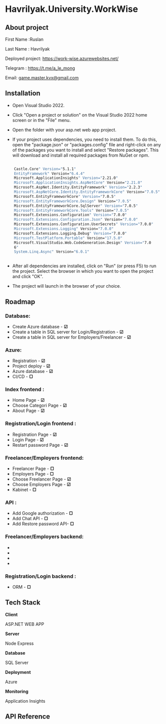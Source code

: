 
# Havrilyak.University.WorkWise




## About project 

First Name :Ruslan

Last Name : Havrilyak

Deployed project: https://work-wise.azurewebsites.net/

Telegram : https://t.me/a_le_mong

Email: game.master.kvx@gmail.com



## Installation

- Open Visual Studio 2022.

- Click "Open a project or solution" on the Visual Studio 2022 home screen or in the "File" menu.

- Open the folder with your asp.net web app project.

- If your project uses dependencies, you need to install them. To do this, open the "package.json" or "packages.config" file and right-click on any of the packages you want to install and select "Restore packages". This will download and install all required packages from NuGet or npm.

```bash
   
    Castle.Core" Version="5.1.1" 
    EntityFramework" Version="6.4.4" 
    Microsoft.ApplicationInsights" Version="2.21.0" 
    Microsoft.ApplicationInsights.AspNetCore" Version="2.21.0" 
    Microsoft.AspNet.Identity.EntityFramework" Version="2.2.3"
    Microsoft.AspNetCore.Identity.EntityFrameworkCore" Version="7.0.5" 
    Microsoft.EntityFrameworkCore" Version="7.0.5" 
    Microsoft.EntityFrameworkCore.Design" Version="7.0.5"
    Microsoft.EntityFrameworkCore.SqlServer" Version="7.0.5" 
    Microsoft.EntityFrameworkCore.Tools" Version="7.0.5"
    Microsoft.Extensions.Configuration" Version="7.0.0" 
    Microsoft.Extensions.Configuration.Json" Version="7.0.0" 
    Microsoft.Extensions.Configuration.UserSecrets" Version="7.0.0"
    Microsoft.Extensions.Logging" Version="7.0.0" 
    Microsoft.Extensions.Logging.Debug" Version="7.0.0" 
    Microsoft.TestPlatform.Portable" Version="17.5.0" 
    Microsoft.VisualStudio.Web.CodeGeneration.Design" Version="7.0
    6" 
    System.Linq.Async" Version="6.0.1" 
 
```

- After all dependencies are installed, click on "Run" (or press F5) to run the project. Select the browser in which you want to open the project and click "OK".

- The project will launch in the browser of your choice.
    
## Roadmap

### Database:

* Create Azure database - **☑**
* Create a table in SQL server for Login/Registration - **☑**
* Create a table in SQL server for Employers/Freelancer - **☑**


### Azure:

* Registration - **☑**
* Project deploy - **☑**
* Azure database - **☑**
* CI/CD - **▢**


### Index frontend :
* Home Page - **☑**
* Choose Categori Page - **☑** 
* About Page - **☑**

### Registration/Login frontend :

* Registration Page - **☑**
* Login Page  - **☑**
* Restart password Page - **☑**

### Freelancer/Employers frontend:

* Freelancer Page - **▢**
* Employers Page  - **▢**
* Choose Freelancer Page - **☑**
* Choose Employers Page - **☑**
* Kabinet - **▢**

### API :

* Add Google authorization - **▢**
* Add Chat API - **▢**
* Add Restore password API- **▢**


### Freelancer/Employers backend:

* 
* 
* 
* 

### Registration/Login backend :

* ORM - **▢**



## Tech Stack

**Client**

ASP.NET WEB APP

**Server**

Node
Express

**Database**

SQL Server

**Deployment**

Azure

**Monitoring**

Application Insights


## API Reference




